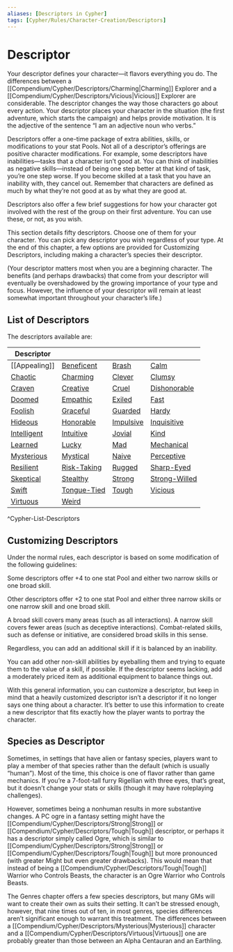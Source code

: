 ```yaml
---
aliases: [Descriptors in Cypher]
tags: [Cypher/Rules/Character-Creation/Descriptors]
---
```


# Descriptor

Your descriptor defines your character—it flavors everything you do. The differences between a [[Compendium/Cypher/Descriptors/Charming|Charming]] Explorer and a [[Compendium/Cypher/Descriptors/Vicious|Vicious]] Explorer are considerable. The descriptor changes the way those characters go about every action. Your descriptor places your character in the situation (the first adventure, which starts the campaign) and helps provide motivation. It is the adjective of the sentence “I am an adjective noun who verbs.”

Descriptors offer a one-time package of extra abilities, skills, or modifications to your stat Pools. Not all of a descriptor’s offerings are positive character modifications. For example, some descriptors have inabilities—tasks that a character isn’t good at. You can think of inabilities as negative skills—instead of being one step better at that kind of task, you’re one step worse. If you become skilled at a task that you have an inability with, they cancel out. Remember that characters are defined as much by what they’re not good at as by what they are good at.

Descriptors also offer a few brief suggestions for how your character got involved with the rest of the group on their first adventure. You can use these, or not, as you wish.

This section details fifty descriptors. Choose one of them for your character. You can pick any descriptor you wish regardless of your type. At the end of this chapter, a few options are provided for Customizing Descriptors, including making a character’s species their descriptor.

(Your descriptor matters most when you are a beginning character. The benefits (and perhaps drawbacks) that come from your descriptor will eventually be overshadowed by the growing importance of your type and focus. However, the influence of your descriptor will remain at least somewhat important throughout your character’s life.)

## List of Descriptors

The descriptors available are:

| Descriptor                                                   |                                              |                           |                                   |
| ------------------------------------------------------------ | -------------------------------------------- | ------------------------- | --------------------------------- |
| [[Appealing]]   | [Beneficent](Compendium/Cypher/Descriptors/Beneficent.md) | [Brash](Compendium/Cypher/Descriptors/Brash.md)     | [Calm](Compendium/Cypher/Descriptors/Calm.md)         |
| [Chaotic](Compendium/Cypher/Descriptors/Chaotic.md)         | [Charming](Compendium/Cypher/Descriptors/Charming.md)    | [Clever](Compendium/Cypher/Descriptors/Clever.md)   | [Clumsy](Compendium/Cypher/Descriptors/Clumsy.md)     |
| [Craven](Compendium/Cypher/Descriptors/Craven.md)           | [Creative](Compendium/Cypher/Descriptors/Creative.md)  | [Cruel](Compendium/Cypher/Descriptors/Cruel.md)     | [Dishonorable](Compendium/Cypher/Descriptors/Dishonorable.md) |
| [Doomed](Compendium/Cypher/Descriptors/Doomed.md)           | [Empathic](Compendium/Cypher/Descriptors/Empathic.md)  | [Exiled](Compendium/Cypher/Descriptors/Exiled.md)     | [Fast](Compendium/Cypher/Descriptors/Fast.md)         |
| [Foolish](Compendium/Cypher/Descriptors/Foolish.md)         | [Graceful](Compendium/Cypher/Descriptors/Graceful.md)  | [Guarded](Compendium/Cypher/Descriptors/Guarded.md)   | [Hardy](Compendium/Cypher/Descriptors/Hardy.md)       |
| [Hideous](Compendium/Cypher/Descriptors/Hideous.md)         | [Honorable](Compendium/Cypher/Descriptors/Honorable.md) | [Impulsive](Compendium/Cypher/Descriptors/Impulsive.md) | [Inquisitive](Compendium/Cypher/Descriptors/Inquisitive.md) |
| [Intelligent](Compendium/Cypher/Descriptors/Intelligent.md) | [Intuitive](Compendium/Cypher/Descriptors/Intuitive.md) | [Jovial](Compendium/Cypher/Descriptors/Jovial.md)     | [Kind](Compendium/Cypher/Descriptors/Kind.md)         |
| [Learned](Compendium/Cypher/Descriptors/Learned.md)         | [Lucky](Compendium/Cypher/Descriptors/Lucky.md)        | [Mad](Compendium/Cypher/Descriptors/Mad.md)           | [Mechanical](Compendium/Cypher/Descriptors/Mechanical.md) |
| [Mysterious](Compendium/Cypher/Descriptors/Mysterious.md)   | [Mystical](Compendium/Cypher/Descriptors/Mystical.md)  | [Naive](Compendium/Cypher/Descriptors/Naive.md)       | [Perceptive](Compendium/Cypher/Descriptors/Perceptive.md) |
| [Resilient](Compendium/Cypher/Descriptors/Resilient.md)     | [Risk-Taking](Compendium/Cypher/Descriptors/Risk-Taking.md) | [Rugged](Compendium/Cypher/Descriptors/Rugged.md)     | [Sharp-Eyed](Compendium/Cypher/Descriptors/Sharp-Eyed.md) |
| [Skeptical](Compendium/Cypher/Descriptors/Skeptical.md)     | [Stealthy](Compendium/Cypher/Descriptors/Stealthy.md)  | [Strong](Compendium/Cypher/Descriptors/Strong.md)     | [Strong-Willed](Compendium/Cypher/Descriptors/Strong-Willed.md) |
| [Swift](Compendium/Cypher/Descriptors/Swift.md)             | [Tongue-Tied](Compendium/Cypher/Descriptors/Tongue-Tied.md) | [Tough](Compendium/Cypher/Descriptors/Tough.md)       | [Vicious](Compendium/Cypher/Descriptors/Vicious.md)   |
| [Virtuous](Compendium/Cypher/Descriptors/Virtuous.md)       | [Weird](Compendium/Cypher/Descriptors/Weird.md)        |                           |                                   |
^Cypher-List-Descriptors

## Customizing Descriptors

Under the normal rules, each descriptor is based on some modification of the following guidelines:

Some descriptors offer +4 to one stat Pool and either two narrow skills or one broad skill.

Other descriptors offer +2 to one stat Pool and either three narrow skills or one narrow skill and one broad skill.

A broad skill covers many areas (such as all interactions). A narrow skill covers fewer areas (such as deceptive interactions). Combat-related skills, such as defense or initiative, are considered broad skills in this sense.

Regardless, you can add an additional skill if it is balanced by an inability.

You can add other non-skill abilities by eyeballing them and trying to equate them to the value of a skill, if possible. If the descriptor seems lacking, add a moderately priced item as additional equipment to balance things out.

With this general information, you can customize a descriptor, but keep in mind that a heavily customized descriptor isn’t a descriptor if it no longer says one thing about a character. It’s better to use this information to create a new descriptor that fits exactly how the player wants to portray the character.

## Species as Descriptor

Sometimes, in settings that have alien or fantasy species, players want to play a member of that species rather than the default (which is usually “human”). Most of the time, this choice is one of flavor rather than game mechanics. If you’re a 7-foot-tall furry Rigellian with three eyes, that’s great, but it doesn’t change your stats or skills (though it may have roleplaying challenges).

However, sometimes being a nonhuman results in more substantive changes. A PC ogre in a fantasy setting might have the [[Compendium/Cypher/Descriptors/Strong|Strong]] or [[Compendium/Cypher/Descriptors/Tough|Tough]] descriptor, or perhaps it has a descriptor simply called Ogre, which is similar to [[Compendium/Cypher/Descriptors/Strong|Strong]] or [[Compendium/Cypher/Descriptors/Tough|Tough]] but more pronounced (with greater Might but even greater drawbacks). This would mean that instead of being a [[Compendium/Cypher/Descriptors/Tough|Tough]] Warrior who Controls Beasts, the character is an Ogre Warrior who Controls Beasts.

The Genres chapter offers a few species descriptors, but many GMs will want to create their own as suits their setting. It can’t be stressed enough, however, that nine times out of ten, in most genres, species differences aren’t significant enough to warrant this treatment. The differences between a [[Compendium/Cypher/Descriptors/Mysterious|Mysterious]] character and a [[Compendium/Cypher/Descriptors/Virtuous|Virtuous]] one are probably greater than those between an Alpha Centauran and an Earthling.
